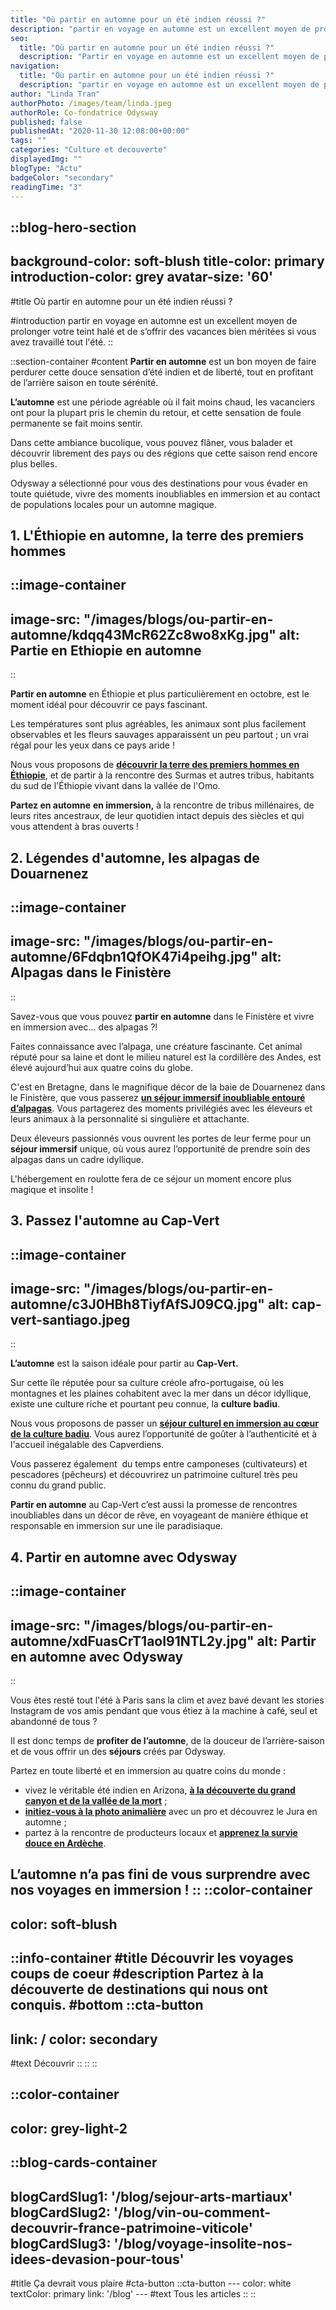 ```yaml
---
title: "Où partir en automne pour un été indien réussi ?"
description: "partir en voyage en automne est un excellent moyen de prolonger votre teint halé et de s’offrir des vacances bien méritées si vous avez travaillé tout l'été."
seo:
  title: "Où partir en automne pour un été indien réussi ?"
  description: "Partir en voyage en automne est un excellent moyen de prolonger votre teint halé et de s’offrir des vacances bien méritées si vous avez travaillé tout l'été."
navigation:
  title: "Où partir en automne pour un été indien réussi ?"
  description: "partir en voyage en automne est un excellent moyen de prolonger votre teint halé et de s’offrir des vacances bien méritées si vous avez travaillé tout l'été."
author: "Linda Tran"
authorPhoto: /images/team/linda.jpeg
authorRole: Co-fondatrice Odysway
published: false
publishedAt: "2020-11-30 12:08:00+00:00"
tags: ""
categories: "Culture et decouverte"
displayedImg: ""
blogType: "Actu"
badgeColor: "secondary"
readingTime: "3"
---
```


::blog-hero-section
---
background-color: soft-blush
title-color: primary
introduction-color: grey
avatar-size: '60'
---
#title
Où partir en automne pour un été indien réussi ?

#introduction
partir en voyage en automne est un excellent moyen de prolonger votre teint halé et de s’offrir des vacances bien méritées si vous avez travaillé tout l'été.
::

::section-container
#content
**Partir en automne** est un bon moyen de faire perdurer cette douce sensation d’été indien et de liberté, tout en profitant de l’arrière saison en toute sérénité.

**L’automne** est une période agréable où il fait moins chaud, les vacanciers ont pour la plupart pris le chemin du retour, et cette sensation de foule permanente se fait moins sentir.

Dans cette ambiance bucolique, vous pouvez flâner, vous balader et découvrir librement des pays ou des régions que cette saison rend encore plus belles. 

Odysway a sélectionné pour vous des destinations pour vous évader en toute quiétude, vivre des moments inoubliables en immersion et au contact de populations locales pour un automne magique.

## **1\. L'Éthiopie en automne, la terre des premiers hommes**

::image-container
---
image-src: "/images/blogs/ou-partir-en-automne/kdqq43McR62Zc8wo8xKg.jpg"
alt: Partie en Ethiopie en automne
---
::

**Partir en automne** en Éthiopie et plus particulièrement en octobre, est le moment idéal pour découvrir ce pays fascinant.

Les températures sont plus agréables, les animaux sont plus facilement observables et les fleurs sauvages apparaissent un peu partout ; un vrai régal pour les yeux dans ce pays aride !

Nous vous proposons de [**découvrir la terre des premiers hommes en Éthiopie**](https://odysway.com/voyages/voyage-ethiopie-vallee-omo-surma?utm_source=SEO&utm_medium=thematique&utm_campaign=partir_automne), et de partir à la rencontre des Surmas et autres tribus, habitants du sud de l'Éthiopie vivant dans la vallée de l'Omo.

**Partez en automne** **en immersion,** à la rencontre de tribus millénaires, de leurs rites ancestraux, de leur quotidien intact depuis des siècles et qui vous attendent à bras ouverts !

## 2\. Légendes d'automne, les alpagas de Douarnenez

::image-container
---
image-src: "/images/blogs/ou-partir-en-automne/6Fdqbn1QfOK47i4peihg.jpg"
alt: Alpagas dans le Finistère
---
::

Savez-vous que vous pouvez **partir en automne** dans le Finistère et vivre en immersion avec... des alpagas ?!

Faites connaissance avec l’alpaga, une créature fascinante. Cet animal réputé pour sa laine et dont le milieu naturel est la cordillère des Andes, est élevé aujourd’hui aux quatre coins du globe.

C'est en Bretagne, dans le magnifique décor de la baie de Douarnenez dans le Finistère, que vous passerez [**un séjour immersif inoubliable entouré d’alpagas**](https://odysway.com/voyages/Immersion-Alpagas-Finistere?utm_source=SEO&utm_medium=thematique&utm_campaign=partir_automne). Vous partagerez des moments privilégiés avec les éleveurs et leurs animaux à la personnalité si singulière et attachante.

Deux éleveurs passionnés vous ouvrent les portes de leur ferme pour un **séjour immersif** unique, où vous aurez l’opportunité de prendre soin des alpagas dans un cadre idyllique.

L'hébergement en roulotte fera de ce séjour un moment encore plus magique et insolite !

## 3\. Passez l'automne au Cap-Vert

::image-container
---
image-src: "/images/blogs/ou-partir-en-automne/c3J0HBh8TiyfAfSJ09CQ.jpg"
alt: cap-vert-santiago.jpeg
---
::

**L’automne** est la saison idéale pour partir au **Cap-Vert.**

Sur cette île réputée pour sa culture créole afro-portugaise, où les montagnes et les plaines cohabitent avec la mer dans un décor idyllique, existe une culture riche et pourtant peu connue, la **culture badiu**.

Nous vous proposons de passer un [**séjour culturel en immersion au cœur de la culture badiu**](https://odysway.com/voyages/immersion-cap-vert?utm_source=SEO&utm_medium=thematique&utm_campaign=partir_automne). Vous aurez l’opportunité de goûter à l’authenticité et à l'accueil inégalable des Capverdiens.

Vous passerez également  du temps entre camponeses (cultivateurs) et pescadores (pêcheurs) et découvrirez un patrimoine culturel très peu connu du grand public.

**Partir en automne** au Cap-Vert c’est aussi la promesse de rencontres inoubliables dans un décor de rêve, en voyageant de manière éthique et responsable en immersion sur une ile paradisiaque.

## 4\. Partir en automne avec Odysway

::image-container
---
image-src: "/images/blogs/ou-partir-en-automne/xdFuasCrT1aoI91NTL2y.jpg"
alt: Partir en automne avec Odysway
---
::

Vous êtes resté tout l'été à Paris sans la clim et avez bavé devant les stories Instagram de vos amis pendant que vous étiez à la machine à café, seul et abandonné de tous ?

Il est donc temps de **profiter de l’automne**, de la douceur de l’arrière-saison et de vous offrir un des **séjours** créés par Odysway.

Partez en toute liberté et en immersion au quatre coins du monde :

*   vivez le véritable été indien en Arizona, [**à la découverte du grand canyon et de la vallée de la mort**](https://odysway.com/voyages/cow-boy-ranch-etats-unis?utm_source=SEO&utm_medium=thematique&utm_campaign=partir_automne) ;
*   [**initiez-vous à la photo animalière**](https://odysway.com/voyages/decouvrez-photo-animaliere-jura?utm_source=SEO&utm_medium=thematique&utm_campaign=partir_automne) avec un pro et découvrez le Jura en automne ;
*   partez à la rencontre de producteurs locaux et [**apprenez la survie douce en Ardèche**](https://odysway.com/voyages/randonnee-rencontre-producteur-locaux-ardeche?utm_source=SEO&utm_medium=thematique&utm_campaign=partir_automne). 

L’automne n’a pas fini de vous surprendre avec nos voyages en immersion !
::
::color-container
---
color: soft-blush
---
  ::info-container
  #title
  Découvrir les voyages coups de coeur
  #description
  Partez à la découverte de destinations qui nous ont conquis.
  #bottom
  ::cta-button
  ---
  link: /
  color: secondary
  ---
  #text
  Découvrir
  ::
  ::
::

::color-container
---
color: grey-light-2
---
  ::blog-cards-container
  ---
  blogCardSlug1: '/blog/sejour-arts-martiaux' 
  blogCardSlug2: '/blog/vin-ou-comment-decouvrir-france-patrimoine-viticole' 
  blogCardSlug3: '/blog/voyage-insolite-nos-idees-devasion-pour-tous' 
  ---
  #title
  Ça devrait vous plaire
  #cta-button
    ::cta-button
    ---
    color: white
    textColor: primary
    link: '/blog'
    ---
    #text
    Tous les  articles
    ::
  ::
